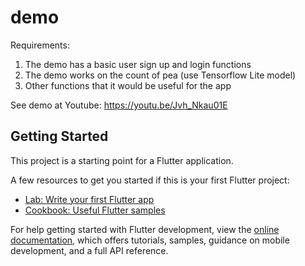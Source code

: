 # demo

Requirements:
1.	The demo has a basic user sign up and login functions
2.	The demo works on the count of pea (use Tensorflow Lite model)
3.	Other functions that it would be useful for the app 

See demo at Youtube: https://youtu.be/Jvh_Nkau01E

## Getting Started

This project is a starting point for a Flutter application.

A few resources to get you started if this is your first Flutter project:

- [Lab: Write your first Flutter app](https://docs.flutter.dev/get-started/codelab)
- [Cookbook: Useful Flutter samples](https://docs.flutter.dev/cookbook)

For help getting started with Flutter development, view the
[online documentation](https://docs.flutter.dev/), which offers tutorials,
samples, guidance on mobile development, and a full API reference.
